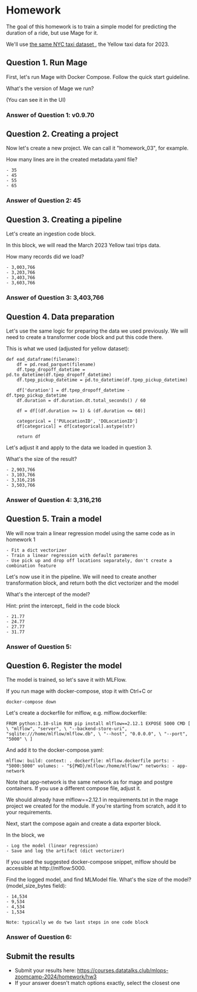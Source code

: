 # Homework

The goal of this homework is to train a simple model for predicting the duration of a ride, but use Mage for it.

We'll use [the same NYC taxi dataset ](https://www.nyc.gov/site/tlc/about/tlc-trip-record-data.page), the Yellow taxi data for 2023.


## Question 1. Run Mage

First, let's run Mage with Docker Compose. Follow the quick start guideline.

What's the version of Mage we run?

(You can see it in the UI)

### Answer of Question 1: v0.9.70


## Question 2. Creating a project

Now let's create a new project. We can call it "homework_03", for example.

How many lines are in the created metadata.yaml file?

    - 35
    - 45
    - 55
    - 65

### Answer of Question 2: 45

## Question 3. Creating a pipeline

Let's create an ingestion code block.

In this block, we will read the March 2023 Yellow taxi trips data.

How many records did we load?

    - 3,003,766
    - 3,203,766
    - 3,403,766
    - 3,603,766

### Answer of Question 3: 3,403,766


## Question 4. Data preparation

Let's use the same logic for preparing the data we used previously. We will need to create a transformer code block and put this code there.

This is what we used (adjusted for yellow dataset):
   
    def ead_dataframe(filename):
        df = pd.read_parquet(filename)
        df.tpep_dropoff_datetime = pd.to_datetime(df.tpep_dropoff_datetime)
        df.tpep_pickup_datetime = pd.to_datetime(df.tpep_pickup_datetime)
    
        df['duration'] = df.tpep_dropoff_datetime - df.tpep_pickup_datetime
        df.duration = df.duration.dt.total_seconds() / 60
    
        df = df[(df.duration >= 1) & (df.duration <= 60)]
    
        categorical = ['PULocationID', 'DOLocationID']
        df[categorical] = df[categorical].astype(str)
        
        return df

Let's adjust it and apply to the data we loaded in question 3.

What's the size of the result?

    - 2,903,766
    - 3,103,766
    - 3,316,216
    - 3,503,766


### Answer of Question 4: 3,316,216


## Question 5. Train a model

We will now train a linear regression model using the same code as in homework 1

    - Fit a dict vectorizer
    - Train a linear regression with default parameres
    - Use pick up and drop off locations separately, don't create a combination feature

Let's now use it in the pipeline. We will need to create another transformation block, and return both the dict vectorizer and the model

What's the intercept of the model?

Hint: print the intercept_ field in the code block

    - 21.77
    - 24.77
    - 27.77
    - 31.77

### Answer of Question 5:


## Question 6. Register the model

The model is trained, so let's save it with MLFlow.

If you run mage with docker-compose, stop it with Ctrl+C or

``
docker-compose down
``

Let's create a dockerfile for mlflow, e.g. mlflow.dockerfile:

``
FROM python:3.10-slim
RUN pip install mlflow==2.12.1
EXPOSE 5000
CMD [ \
    "mlflow", "server", \
    "--backend-store-uri", "sqlite:///home/mlflow/mlflow.db", \
    "--host", "0.0.0.0", \
    "--port", "5000" \
]
``

And add it to the docker-compose.yaml:

``
  mlflow:
    build:
      context: .
      dockerfile: mlflow.dockerfile
    ports:
      - "5000:5000"
    volumes:
      - "${PWD}/mlflow:/home/mlflow/"
    networks:
      - app-network
``

Note that app-network is the same network as for mage and postgre containers. If you use a different compose file, adjust it.

We should already have mlflow==2.12.1 in requirements.txt in the mage project we created for the module. If you're starting from scratch, add it to your requirements.

Next, start the compose again and create a data exporter block.

In the block, we

    - Log the model (linear regression)
    - Save and log the artifact (dict vectorizer)

If you used the suggested docker-compose snippet, mlflow should be accessible at http://mlflow:5000.

Find the logged model, and find MLModel file. What's the size of the model? (model_size_bytes field):

    - 14,534
    - 9,534
    - 4,534
    - 1,534

    Note: typically we do two last steps in one code block

### Answer of Question 6:


## Submit the results

- Submit your results here: https://courses.datatalks.club/mlops-zoomcamp-2024/homework/hw3
 - If your answer doesn't match options exactly, select the closest one
